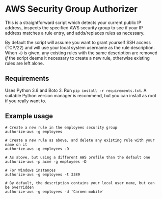# AWS Security Group Authorizer

This is a straightforward script which detects your current public IP address, inspects the specified AWS security group to see if your IP address matches a rule entry, and adds/replaces rules as necessary.

By default the script will assume you want to grant yourself SSH access (TCP/22) and will use your local system username as the rule description. When `-D` is given, any existing rules with the same description are removed _if_ the script deems it necessary to create a new rule, otherwise existing rules are left alone.

## Requirements

Uses Python 3.6 and Boto 3. Run `pip install -r requirements.txt`. A suitable Python version manager is recommend, but you can install as root if you really want to.

## Example usage

```
# Create a new rule in the employees security group
authorize-aws -g employees

# Create a new rule as above, and delete any existing rule with your name on it
authorize-aws -g employees -D

# As above, but using a different AWS profile than the default one
authorize-aws -p acme -g employees -D

# For Windows instances
authorize-aws -g employees -t 3389

# By default, the description contains your local user name, but can be overridden
authorize-aws -g employees -d 'Carmen mobile'
```
